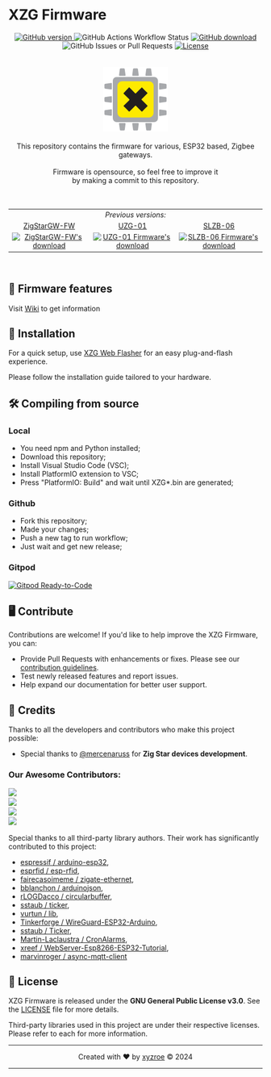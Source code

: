 # XZG Firmware
<div align="center"> 
<a href="https://github.com/xyzroe/xzg/releases">
<img src="https://img.shields.io/github/release/xyzroe/xzg.svg" alt="GitHub version">
</a>
<img src="https://img.shields.io/github/actions/workflow/status/xyzroe/XZG/build_release_push" alt="GitHub Actions Workflow Status">
<a href="https://github.com/xyzroe/xzg/releases/latest">
<img src="https://img.shields.io/github/downloads/xyzroe/xzg/total.svg" alt="GitHub download">
</a>
<img src="https://img.shields.io/github/issues/xyzroe/XZG" alt="GitHub Issues or Pull Requests">
<a href="LICENSE">
<img src="https://img.shields.io/github/license/xyzroe/xzg.svg" alt="License">
</a>
</div>
<div align="center"> 
<br><br>
<img src="src/websrc/img/logo.svg" width="128" height="128" alt="XZG logo">
<br><br>
This repository contains the firmware for various, ESP32 based, Zigbee gateways.<br><br>
Firmware is opensource, so feel free to improve it <br> by making a commit to this repository. 
</div>
<br><br> 
<table width="40%" align="center">
<tr align="center">
 <td colspan="3"><i>Previous versions:</i></td>
</tr>
  <tr align="center">
    <td><a href="https://github.com/xyzroe/ZigStarGW-FW/releases/latest">ZigStarGW-FW</a></td>
    <td><a href="https://github.com/mercenaruss/uzg-firmware/releases/latest">UZG-01</a></td>
    <td><a href="https://github.com/smlight-dev/slzb-06-firmware/releases/">SLZB-06</a></td>
  </tr>
  <tr align="center">
    <td><a href="https://github.com/xyzroe/ZigStarGW-FW/releases/latest"><img src="https://img.shields.io/github/downloads/xyzroe/ZigStarGW-FW/total.svg" alt="ZigStarGW-FW's download"></a></td>
    <td><a href="https://github.com/mercenaruss/uzg-firmware/releases/latest"><img src="https://img.shields.io/github/downloads/mercenaruss/uzg-firmware/total.svg" alt="UZG-01 Firmware's download"></a></td>
    <td><a href="https://github.com/smlight-dev/slzb-06-firmware/releases/latest"><img src="https://img.shields.io/github/downloads/smlight-dev/slzb-06-firmware/total.svg" alt="SLZB-06 Firmware's download"></a></td>
  </tr>
</table>
<br> 

## 🍓 Firmware features

Visit [Wiki](https://xzg.xyzroe.cc/) to get information 

## 🚀 Installation

For a quick setup, use [XZG Web Flasher](https://xzg.xyzroe.cc/install) for an easy plug-and-flash experience.

Please follow the installation guide tailored to your hardware.

## 🛠️ Compiling from source

### Local

- You need npm and Python installed;
- Download this repository;
- Install Visual Studio Code (VSC);
- Install PlatformIO extension to VSC;
- Press "PlatformIO: Build" and wait until XZG*.bin are generated;

### Github
 - Fork this repository;
 - Made your changes;
 - Push a new tag to run workflow;
 - Just wait and get new release;
  
### Gitpod
[![Gitpod Ready-to-Code](https://img.shields.io/badge/Gitpod-Ready--to--Code-blue?logo=gitpod)](https://github.com/xyzroe/xzg)

## 🖥️ Contribute

Contributions are welcome! If you'd like to help improve the XZG Firmware, you can:

- Provide Pull Requests with enhancements or fixes. Please see our [contribution guidelines](CONTRIBUTING.md).
- Test newly released features and report issues.
- Help expand our documentation for better user support.

## 🎉 Credits 

Thanks to all the developers and contributors who make this project possible:

- Special thanks to [@mercenaruss](https://github.com/mercenaruss/) for **Zig Star devices development**.

### Our Awesome Contributors:

<a href="https://github.com/xyzroe/XZG/graphs/contributors"><img src="https://contrib.rocks/image?repo=xyzroe/XZG" /></a><br>
<a href="https://github.com/xyzroe/ZigStarGW-FW/graphs/contributors"><img src="https://contrib.rocks/image?repo=xyzroe/ZigStarGW-FW" /></a><br>
<a href="https://github.com/mercenaruss/uzg-firmware/graphs/contributors"><img src="https://contrib.rocks/image?repo=mercenaruss/uzg-firmware" /></a><br>
<a href="https://github.com/smlight-dev/slzb-06-firmware/graphs/contributors"><img src="https://contrib.rocks/image?repo=smlight-dev/slzb-06-firmware" /></a>


Special thanks to all third-party library authors. Their work has significantly contributed to this project:

- [espressif / arduino-esp32](https://github.com/espressif/arduino-esp32), 
- [esprfid / esp-rfid](https://github.com/esprfid/esp-rfid), 
- [fairecasoimeme / zigate-ethernet](https://github.com/fairecasoimeme/ZiGate-Ethernet), 
- [bblanchon / arduinojson](https://github.com/bblanchon/ArduinoJson), 
- [rLOGDacco / circularbuffer](https://github.com/rLOGDacco/CircularBuffer), 
- [sstaub / ticker](https://github.com/sstaub/Ticker), 
- [vurtun / lib](https://github.com/vurtun/lib),
- [Tinkerforge / WireGuard-ESP32-Arduino](https://github.com/Tinkerforge/WireGuard-ESP32-Arduino),  
- [sstaub / Ticker](https://github.com/sstaub/Ticker),
- [Martin-Laclaustra / CronAlarms](https://github.com/Martin-Laclaustra/CronAlarms),
- [xreef / WebServer-Esp8266-ESP32-Tutorial](https://github.com/xreef/WebServer-Esp8266-ESP32-Tutorial),
- [marvinroger / async-mqtt-client](https://github.com/marvinroger/async-mqtt-client)


## 📄 License

XZG Firmware is released under the **GNU General Public License v3.0**. See the [LICENSE](LICENSE) file for more details.

Third-party libraries used in this project are under their respective licenses. Please refer to each for more information.

---

<div align="center"> Created with &#x2764;&#xFE0F; by <a href="https://xyzroe.cc/">xyzroe</a> © 2024</div>

---